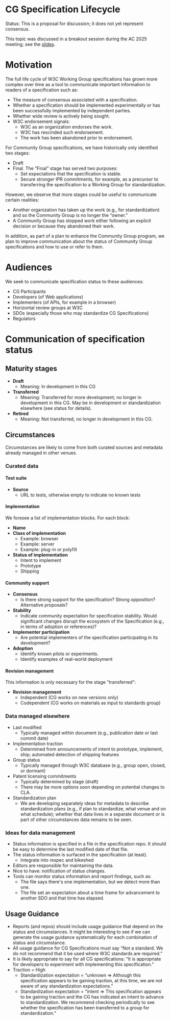 # CG Specification Lifecycle
Status: This is a proposal for discussion; it does not yet represent consensus.

This topic was discussed in a breakout session during the AC 2025 meeting; see the [slides](https://www.w3.org/2025/Talks/cg-breakout-ac2025.pdf).

# Motivation

The full life cycle of W3C Working Group specifications has grown more complex over time as a tool to communicate important information to readers of a specification such as:

* The measure of consensus associated with a specification.
* Whether a specification should be implemented experimentally or has been successfully implemented by independent parties.
* Whether wide review is actively being sought.
* W3C endorsement signals:
   * W3C as an organization endorses the work.
   * W3C has rescinded such endorsement.
   * The work has been abandoned prior to endorsement.

For Community Group specifications, we have historically only identified two stages:

* Draft
* Final. The “Final” stage has served two purposes:
   * Set expectations that the specification is stable.
   * Secure stronger IPR commitments, for example, as a precursor to transferring the specification to a Working Group for standardization.

However, we observe that more stages could be useful to communicate certain realities:

* Another organization has taken up the work (e.g., for standardization) and so the Community Group is no longer the “owner.”
* A Community Group has stopped work either following an explicit decision or because they abandoned their work.

In addition, as part of a plan to enhance the Community Group program, we plan to improve communication about the status of Community Group specifications and how to use or refer to them.

# Audiences

We seek to communicate specification status to these audiences:

* CG Participants
* Developers (of Web applications)
* Implementers (of APIs, for example in a browser)
* Horizontal review groups at W3C
* SDOs (especially those who may standardize CG Specifications)
* Regulators

# Communication of specification status

## Maturity stages

* **Draft**
   * Meaning: In development in this CG
* **Transferred** 
   * Meaning: Transferred for more development; no longer in development in this CG. May be in development or standardization elsewhere (see status for details).
* **Retired**
   * Meaning: Not transferred, no longer in development in this CG.

## Circumstances

Circumstances are likely to come from both curated sources and metadata already managed in other venues.

### Curated data

#### Test suite

* **Source**
  * URL to tests, otherwise empty to indicate no known tests

#### Implementation

We foresee a list of implementation blocks. For each block:

* **Name**
* **Class of implementation** 
  * Example: browser
  * Example: server 
  * Example: plug-in or polyfill
* **Status of implementation**
  * Intent to implement
  * Prototype
  * Shipping

#### Community support

* **Consensus**  
  * Is there strong support for the specification? Strong opposition? Alternative proposals?
* **Stability**
  * Indicate community expectation for specification stability. Would significant changes disrupt the ecosystem of the Specification (e.g., in terms of adoption or references)?
* **Implementer participation**  
  * Are potential implementers of the specification participating in its development?
* **Adoption**
  * Identify known pilots or experiments.
  * Identify examples of real-world deployment

#### Revision management

This information is only necessary for the stage "transferred":

* **Revision management**
  * Independent (CG works on new versions only)
  * Codependent (CG works on materials as input to standards group)
   
   
### Data managed elsewhere

* Last modified
  * Typically managed within document (e.g., publication date or last commit date)
* Implementation traction
  * Determined from announcements of intent to prototype, implement, ship; automated detection of shipping features
* Group status
  * Typically managed through W3C database (e.g., group open, closed, or dormant)
* Patent licensing commitments
  * Typically determined by stage (draft)
  * There may be more options soon depending on potential changes to CLA.
* Standardization plan
  * We are developing separately ideas for metadata to describe standardization plans (e.g., if plan to standardize, what venue and on what schedule); whether that data lives
in a separate document or is part of other circumstances data remains to be seen.

### Ideas for data management

* Status information is specified in a file in the specification repo. It should be easy to determine the last modified date of that file.
* The status information is surfaced in the specification (at least).
   * Integrate into respec and bikeshed
* Editors are responsible for maintaining the data.
* Nice to have: notification of status changes.
* Tools can monitor status information and report findings, such as:
   * The file says there's one implementation, but we detect more than one.
   * The file set an expectation about a time frame for advancement to another SDO and that time has elapsed.

## Usage Guidance

* Reports (and repos) should include usage guidance that depend on the status and circumstances. It might be interesting to see if we can generate the usage guidance systematically for each combination of status and circumstance.
* All usage guidance for CG Specifications must say “Not a standard. We do not recommend that it be used where W3C standards are required.” 
* It is likely appropriate to say for all CG specifications: “It is appropriate for developers to experiment with implementing this specification.”
* Traction = High
   * Standardization expectation = “unknown => Although this specification appears to be gaining traction, at this time, we are not aware of any standardization expectations.”
   * Standardization expectation = “intent => This specification appears to be gaining traction and the CG has indicated an intent to advance to standardization. We recommend checking periodically to see whether the specification has been transferred to a group for standardization.”

